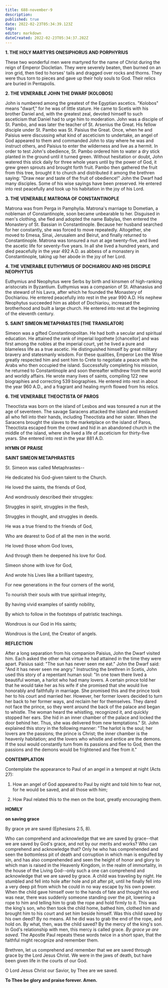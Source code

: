 ```yaml
---
title: 688-november-9
description: 
published: true
date: 2022-02-23T05:34:39.123Z
tags: 
editor: markdown
dateCreated: 2022-02-23T05:34:37.282Z
---
```



**1. THE HOLY MARTYRS ONESIPHORUS AND PORPHYRIUS**

These two wonderful men were martyred for the name of Christ during the reign of Emperor Diocletian. They were severely beaten, then burned on an iron grid, then tied to horses' tails and dragged over rocks and thorns. They were thus torn to pieces and gave up their holy souls to God. Their relics are buried in Pentapolis.

**2. THE VENERABLE JOHN THE DWARF [KOLOBOS]**

John is numbered among the greatest of the Egyptian ascetics. "Kolobos" means "dwarf," for he was of little stature. He came to Scetis with his brother Daniel and, with the greatest zeal, devoted himself to such asceticism that Daniel had to urge him to moderation. John was a disciple of St. Pambo, and was later the teacher of St. Arsenius the Great. His fellow disciple under St. Pambo was St. Paisius the Great. Once, when he and Paisius were discussing what kind of asceticism to undertake, an angel of God appeared to them and commanded John to stay where he was and instruct others, and Paisius to enter the wilderness and live as a hermit. In order to test John's obedience, St. Pambo ordered him to water a dry stick planted in the ground until it turned green. Without hesitation or doubt, John watered this stick daily for three whole years until by the power of God, it grew green sprouts and brought forth fruit. Pambo then gathered the fruit from this tree, brought it to church and distributed it among the brethren saying: "Draw near and taste of the fruit of obedience!" John the Dwarf had many disciples. Some of his wise sayings have been preserved. He entered into rest peacefully and took up his habitation in the joy of his Lord.

**3. THE VENERABLE MATRONA OF CONSTANTINOPLE**

Matrona was from Perga in Pamphylia. Matrona's marriage to Dometian, a nobleman of Constantinople, soon became unbearable to her. Disguised in men's clothing, she fled and adopted the name Babylas, then entered the Monastery of St. Bassian in Constantinople. Because her husband searched for her constantly, she was forced to move repeatedly. Altogether, she moved to Emesa, Sinai, Jerusalem and Beirut, and finally returned to Constantinople. Matrona was tonsured a nun at age twenty-five, and lived the ascetic life for seventy-five years. In all she lived a hundred years, and died peacefully in the year 492 A.D. as abbess of a monastery in Constantinople, taking up her abode in the joy of her Lord.

**4. THE VENERABLE EUTHYMIUS OF DOCHIARIOU AND HIS DISCIPLE NEOPHYTUS**

Euthymius and Neophytus were Serbs by birth and kinsmen of high-ranking aristocrats in Byzantium. Euthymius was a companion of St. Athanasius and the steward of his Lavra, after which he founded the Monastery of Dochiariou. He entered peacefully into rest in the year 990 A.D. His nephew Neophytus succeeded him as abbot of Dochiariou, increased the brotherhood and built a large church. He entered into rest at the beginning of the eleventh century.

**5. SAINT SIMEON METAPHRASTES [THE TRANSLATOR]**

Simeon was a gifted Constantinopolitan. He had both a secular and spiritual education. He attained the rank of imperial logothete [chancellor] and was first among the nobles at the imperial court, yet he lived a pure and blameless life as a true ascetic. He distinguished himself by great military bravery and statesmanly wisdom. For these qualities, Emperor Leo the Wise greatly respected him and sent him to Crete to negotiate a peace with the Arabs who then occupied the island. Successfully completing his mission, he returned to Constantinople and soon thereafter withdrew from the world and worldly affairs. He wrote many lives of saints, compiling 122 new biographies and correcting 539 biographies. He entered into rest in about the year 960 A.D., and a fragrant and healing myrrh flowed from his relics.

**6. THE VENERABLE THEOCTISTA OF PAROS**


Theoctista was born on the island of Lesbos and was tonsured a nun at the age of seventeen. The savage Saracens attacked the island and enslaved all who fell into their hands, including Theoctista and her sister. When the Saracens brought the slaves to the marketplace on the island of Paros, Theoctista escaped from the crowd and hid in an abandoned church in the middle of the island, where she lived a life of asceticism for thirty-five years. She entered into rest in the year 881 A.D.



**HYMN OF PRAISE**

**SAINT SIMEON METAPHRASTES**

St. Simeon was called Metaphrastes--

He dedicated his God-given talent to the Church.

He loved the saints, the friends of God,

And wondrously described their struggles:

Struggles in spirit, struggles in the flesh,

Struggles in thought, and struggles in deeds.

He was a true friend to the friends of God,

Who are dearest to God of all the men in the world.

He loved those whom God loves,

And through them he deepened his love for God.

Simeon shone with love for God,

And wrote his Lives like a brilliant tapestry,

For new generations in the four corners of the world,

To nourish their souls with true spiritual integrity,

By having vivid examples of saintly nobility,

By which to follow in the footsteps of patristic teachings.

Wondrous is our God in His saints;

Wondrous is the Lord, the Creator of angels.


**REFLECTION**

After a long separation from his companion Paisius, John the Dwarf visited him. Each asked the other what virtue he had attained in the time they were apart. Paisius said: "The sun has never seen me eat." John the Dwarf said: "And it has never seen me angry." Instructing the brethren in Scetis, John used this story of a repentant human soul: "In one town there lived a beautiful woman, a harlot who had many lovers. A certain prince told her that he would take her as his wife if she promised that she would live honorably and faithfully in marriage. She promised this and the prince took her to his court and married her. However, her former lovers decided to turn her back to her former ways, and reclaim her for themselves. They dared not face the prince, so they went around the back of the palace and began to whistle. The woman heard the whistling, recognized it, and quickly stopped her ears. She hid in an inner chamber of the palace and locked the door behind her. Thus, she was delivered from new temptations." St. John explained this story in the following manner: "The harlot is the soul; her lovers are the passions; the prince is Christ; the inner chamber is the heavenly habitation; and the lovers who whistle and entice are the demons. If the soul would constantly turn from its passions and flee to God, then the passions and the demons would be frightened and flee from it."



**CONTEMPLATION**

Contemplate the appearance to Paul of an angel in a tempest at night (Acts 27):

1.  How an angel of God appeared to Paul by night and told him to fear not, for he would be saved, and all those with him;

1.  How Paul related this to the men on the boat, greatly encouraging them.



**HOMILY**

**on saving grace**

By grace ye are saved (Ephesians 2:5, 8).

Who can comprehend and acknowledge that we are saved by grace--that we are saved by God's grace, and not by our merits and works? Who can comprehend and acknowledge that? Only he who has comprehended and seen the bottomless pit of death and corruption in which man is engulfed by sin, and has also comprehended and seen the height of honor and glory to which man is raised in the Heavenly Kingdom, in the realm of immortality, in the house of the Living God--only such a one can comprehend and acknowledge that we are saved by grace. A child was traveling by night. He stumbled and fell into hole after hole and pit after pit, until he finally fell into a very deep pit from which he could in no way escape by his own power. When the child gave himself over to the hands of fate and thought his end was near, there was suddenly someone standing over the pit, lowering a rope to him and telling him to grab the rope and hold firmly to it. This was the king's son, who then took the child home, bathed him, clothed him and brought him to his court and set him beside himself. Was this child saved by his own deed? By no means. All he did was to grab the end of the rope, and hold on. By what, then, was the child saved? By the mercy of the king's son. In God's relationship with men, this mercy is called grace. *By grace ye are saved.* The Apostle Paul repeats these words twice in a short span, that the faithful might recognize and remember them.

Brethren, let us comprehend and remember that we are saved through grace by the Lord Jesus Christ. We were in the jaws of death, but have been given life in the courts of our God.

O Lord Jesus Christ our Savior, by Thee are we saved.

**To Thee be glory and praise forever. Amen.**
